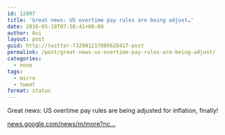 ```yaml
---
id: 12807
title: 'Great news: US overtime pay rules are being adjust…'
date: 2016-05-18T07:50:41+00:00
author: Avi
layout: post
guid: http://twitter-732901217085628417-post
permalink: /post/great-news-us-overtime-pay-rules-are-being-adjust/
categories:
  - none
tags:
  - micro
  - tweet
format: status
---
```

Great news: US overtime pay rules are being adjusted for inflation, finally!

[news.google.com/news/m/more?nc…](https://news.google.com/news/m/more?ncl=diYBPDKqe8yGfsMlIhmkwrt5GscHM&authuser=0&ned=us&topic=b)
